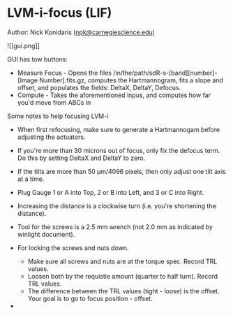 
# LVM-i-focus (LIF) 

Author: Nick Konidaris (npk@carnegiescience.edu)

![[gui.png]]

GUI has tow buttons:
* Measure Focus - Opens the files /in/the/path/sdR-s-[band][number]-[Image Number].fits.gz, computes the Hartmannogram, fits a slope and offset, and populates the fields: DeltaX, DeltaY, Defocus.
* Compute - Takes the aforementioned inpus, and computes how far you'd move from ABCs in

Some notes to help focusing LVM-i
- When first refocusing, make sure to generate a Hartmannogam before adjusting the actuators. 
- If you're more than 30 microns out of focus, only fix the defocus term. Do this by setting DeltaX and DeltaY to zero.
- If the tilts are more than 50 µm/4096 pixels, then only adjust one tilt axis at a time.


 - Plug Gauge 1 or A into Top, 2 or B into Left, and 3 or C into Right.
 - Increasing the distance is a clockwise turn (i.e. you're shortening the distance).
 - Tool for the screws is a 2.5 mm wrench (not 2.0 mm as indicated by winlight document).
 - For locking the screws and nuts down.
 	- Make sure all screws and nuts are at the torque spec. Record TRL values.
 	- Loosen both by the requistie amount (quarter to half turn). Record TRL values.
 	- The difference between the TRL values (tight - loose) is the offset. Your goal is to go to focus position - offset.
 - 
